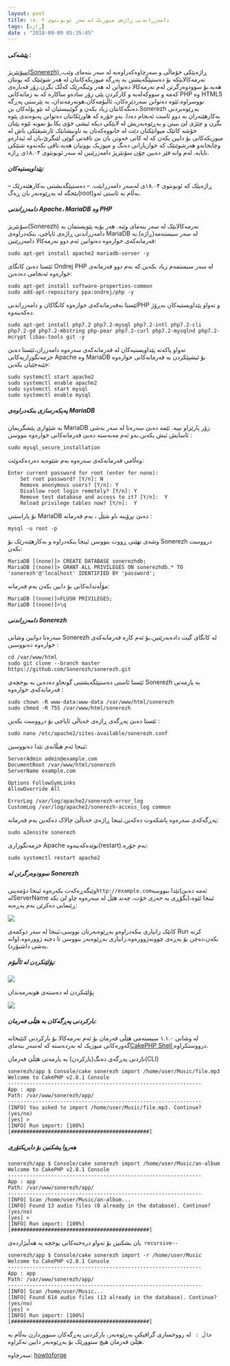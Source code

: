 ```yaml
---
layout: post
title: دامەزراندنی ڕاژەی میوزیک لە سەر ئوبونتوی ۱۸.۰۴
tags: [ڕاژە]
date : "2018-09-09 05:35:45"
---
```


##### **پێشەکی :**

[سۆنێریژ(Sonerezh) ](https://www.sonerezh.bzh/)ڕاژەیێکی خۆماڵی و سەرچاوەکەراوەیە لە سەر بنەمای وێب، نەرمەکالایێکە بۆ دەستپێگەیشتن بە پەڕگە میوزیکەکانتان لە هەر شوێنێک کە بونتان هەیە.بۆ سوودوەرگرتن لەم نەرمەکالا دەتوانن لە هەر وێبگەرێک کەڵک بگرن.زۆر قەبارەی کەمە و سووکەلەیە و کارکردن پێی زۆر سادەو ساکارە کە بە زمانەکانی PHP وە HTML5 نووسراوە.ئێوە دەتوانن سەردێرەکان، ئاڵبۆمەکان،هونەرمەندان، بە پێرستی پەڕگە دەنگەکانتان زیاد بکەن و گوێبیستیان لە نێو پۆلەکان بن.Sonerezh بەڕێوەبردنی بەکارهێنەران بە دوو ئاست ئەنجام دەدا. بەو جۆرە کە هاورێکانتان دەتوانن پەیوەندی پێوە بگرن و چێژی لێ ببینن و بەڕێوەبەریش لە لایێکی دیکە ئیشی خۆی بکا.بۆ نمونە ئێوە پێتان خۆشە کاتێک میوانێکتان دێت لە خانووەکەتان بە ناونیشانێک ئارشیڤێکی باش لە میوزیکەکانی بۆ دابین بکەن کە لە کاتی خەوتن یان بێ تاقەتی گوێی لێبگرێ،یان لە ئیدارەو وچایخانەو هەرشوێنێک کە خوازیارانی دەنگ و میوزیک بوونیان هەیە.تاقی بکەنەوە شتێکی نایابە.
لەم وانە فێر دەبین چۆن سۆنێریژ دامەزرێنین لە سەر ئوبونتوی ۱۸.۰۴ی ڕاژە.

##### **پێداویستیەکان:**

–  ڕاژەیێک کە ئوبونتوی ۱۸.۰۴ی لەسەر دامەزرابێت.
–  دەستپێگەیشتنی بەکارهێنەرێک بێجگە لە بەڕێوەبەر یان ڕەگ(root)بەڵام بە ئاستی ئەو.

##### **دامەزراندنی Apache، MariaDB وە PHP**

سۆنێریژ(Sonerezh) نەرمەکالایێک لە سەر بنەمای وێبە. هەر بۆیە پێویستمان بە دامەزراندنی ڕاژەی ئاپاچی، بنکەدراوەی MariaDB لە سەر سیستەمە(ڕاژە).بە فەرمانەکەی خوارەوە دەتوانین ئەم دوو نەرمەکالا دامەزرێنین:

```shell
sudo apt-get install apache2 mariadb-server -y
```

ئێستا دەبێ کانگای Ondrej PHP لە سەر سیستمەم زیاد بکەین.کە بەم دوو فەرمانەی خوارەوە ئەنجامی دەدەین:

```shell
sudo apt-get install software-properties-common
sudo add-apt-repository ppa:ondrej/php -y
```

ئێستا بەفەرمانەکەی خوارەوە کانگاکان و دامەزراندنیPHP و تەواو پێداویستیەکان بەڕۆژ دەکەینەوە.

```shell
sudo apt-get install php7.2 php7.2-mysql php7.2-intl php7.2-cli php7.2-gd php7.2-mbstring php-pear php7.2-curl php7.2-mysqlnd php7.2-mcrypt libav-tools git -y
```

تەواو پاکەتە پێداویستیەکان لە فەرمانەکەی سەرەوە دامەزران،ئێستا دەبێ خزمەتگوزاریەکانی Apache وە MariaDB بۆ ئیشپێکردن بە فەرمانەکانی خوارەوە جێبەجێیان بکەین:

```shell
sudo systemctl start apache2
sudo systemctl enable apache2
sudo systemctl start mysql
sudo systemctl enable mysql
```

##### **پەیکەرسازی بنکەدراوەی MariaDB**

بە شێوازی پێشگریمان MariaDB زۆر پارێزاو نییە. ئێمە دەبێ سەرەتا لە سەر بەشی ئاسایش ئیش بکەین.بەو ئەم مەبەستە دەبێ فەرمانەکانی خوارەوە بنووسن :

```shell
sudo mysql_secure_installation
```

وەڵامی فەرمانەکەی سەرەوە بەم شێوەیە دەردەکەوێت:

```shell
Enter current password for root (enter for none):
    Set root password? [Y/n]: N
    Remove anonymous users? [Y/n]: Y
    Disallow root login remotely? [Y/n]: Y
    Remove test database and access to it? [Y/n]:  Y
    Reload privilege tables now? [Y/n]:  Y
```

بۆ پاراستنی MariaDB دەبێ بڕۆینە ناو شێڵ ، بەم فەرمانە :

```shell
mysql -u root -p
```

وشەی نهێنی ڕووت بنووسن ئینجا بنکەدراوە و بەکارهێنەرێک بۆ Sonerezh درووست بکەن:

```shell
MariaDB [(none)]> CREATE DATABASE sonerezhdb;
MariaDB [(none)]> GRANT ALL PRIVILEGES ON sonerezhdb.* TO 'sonerezh'@'localhost' IDENTIFIED BY 'password';
```

مۆڵەتدانەکانی بۆ دابین بکەن بەم فەرمانە:

```shell
MariaDB [(none)]>FLUSH PRIVILEGES;
MariaDB [(none)]>\q
```

##### **دامەزراندنی Sonerezh**

سەرەتا دوایین وشانی Sonerezh لە کانگای گیت دادەبەزێنین،بۆ ئەم کارە فەرمانەکەی خوارەوە دەنووسین :

```shell
cd /var/www/html
sudo git clone --branch master https://github.com/Sonerezh/sonerezh.git
```

ئێستا ئاستی دەستپێگەیشتنی گونجاو دەدەین بە بوخچەی Sonerezh بە یارمەتی فەرمانەکەی خوارەوە :

```shell
sudo chown -R www-data:www-data /var/www/html/sonerezh
sudo chmod -R 755 /var/www/html/sonerezh
```

ئێستا دەبێ پەڕگەی ڕاژەی خەیاڵی ئاپاچی بۆ درووست بکەین :

```shell
sudo nano /etc/apache2/sites-available/sonerezh.conf
```

ئینجا ئەم هیڵانەی تێدا دەنووسین:

```shell
ServerAdmin admin@example.com
DocumentRoot /var/www/html/sonerezh
ServerName example.com

Options FollowSymLinks
AllowOverride All

ErrorLog /var/log/apache2/sonerezh-error_log
CustomLog /var/log/apache2/sonerezh-access_log common
```

پەڕگەکەی سەرەوە پاشکەوت دەکەین.ئینجا ڕاژەی خەیاڵێ چالاک دەکەین بەم فەرمانە:

```shell
sudo a2ensite sonerezh
```

خزمەتگوزاری Apache نوێدەکەینەوە(restart).بەم جۆرە:

```shell
sudo systemctl restart apache2
```

##### **سوودوەرگرتن لە Sonerezh**

وێبگەڕەکەت بکەرەوە ئینجا دۆمەینی` http://example.com `تێدا بنووسە(ئەمە دەبێ لەServerName بگۆڕی بە حەزی خۆت، چەند هێڵ لە سەرەوە چاو لێ بکە)،ئینجا ئێوە ڕێنمایی دەکرێن بەم پەڕەیە:

![](/server/images/12.png)



کاتێک زانیاری بنکەدراوەو بەڕێوەبەرتان نووسی،ئینجا لە سەر دوکمەی Run کرتە بکەن،دەچن بۆ پەڕەی چوونەژوورەوە.زانیاری بەڕێوەبەر بنووسن تا دچنە ژوورەوە.(واتە بەشی داشبۆرد).

##### پۆلێنکردن لە ئاڵبۆم:

![](/server/images/12-1.png)



 

پۆلێنکردن لە دەستەی هونەرمەندان

![](/server/images/12-2.png)



##### **بارکردنی پەڕگەکان بە هێڵی فەرمان:**

لە وشانی ۱.۱.۰ سیستەمی هێڵی فەرمان بۆ ئەم نەرمەکالا بۆ بارکردنی کتێبخانە گەورەکانی میوزیک لە بەردەستە کە لەسەر بنەمای[CakePHP Shell ](http://book.cakephp.org/2.0/en/console-and-shells.html)درووستکراوە.

ناردنی پەڕگەی دەنگ(بارکردن) بە یارمەتی هێڵێ فەرمان(CLI)

```shell
sonerezh/app $ Console/cake sonerezh import /home/user/Music/file.mp3
Welcome to CakePHP v2.8.1 Console
---------------------------------------------------------------
App : app
Path: /var/www/sonerezh/app/
---------------------------------------------------------------
[INFO] You asked to import /home/user/Music/file.mp3. Continue? (yes/no)
[yes] >
[INFO] Run import: [100%] [#############################################]
```

##### هەروا پشکنین بۆ دایریکتۆری

```shell
sonerezh/app $ Console/cake sonerezh import /home/user/Music/an-album
Welcome to CakePHP v2.8.1 Console
---------------------------------------------------------------
App : app
Path: /var/www/sonerezh/app/
---------------------------------------------------------------
[INFO] Scan /home/user/Music/an-album...
[INFO] Found 13 audio files (0 already in the database). Continue? (yes/no)
[yes] >
[INFO] Run import: [100%] [#############################################]
```

یان بشکنین بۆ تەواو درەختەکانی بوخچە بە هەڵبژاردەی` recursive--`

```shell
sonerezh/app $ Console/cake sonerezh import -r /home/user/Music
Welcome to CakePHP v2.8.1 Console
---------------------------------------------------------------
App : app
Path: /var/www/sonerezh/app/
---------------------------------------------------------------
[INFO] Scan /home/user/Music...
[INFO] Found 614 audio files (13 already in the database). Continue? (yes/no)
[yes] >
[INFO] Run import: [100%] [#############################################]
```

`خاڵ : `
لە رووخساری گرافیکی بەڕێوەبەر، بارکردنی پەڕگەکان سنووردارن بەڵام بە هێڵێ فەرمان هیچ سنوورێک بۆ بەڕێوەبەر دابین نەکراوە.

سەرچاوە: [howtoforge](https://www.howtoforge.com/tutorial/ubuntu-sonerezh-music-streaming-server-installation) 